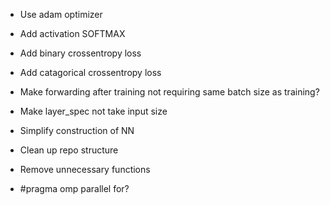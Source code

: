 * Use adam optimizer

* Add activation SOFTMAX

* Add binary crossentropy loss
* Add catagorical crossentropy loss

* Make forwarding after training not requiring same batch size as training?

* Make layer_spec not take input size
* Simplify construction of NN

* Clean up repo structure
* Remove unnecessary functions

* #pragma omp parallel for?
